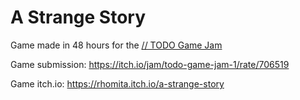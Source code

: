 # A Strange Story
Game made in 48 hours for the [// TODO Game Jam](https://itch.io/jam/todo-game-jam-1)

Game submission: https://itch.io/jam/todo-game-jam-1/rate/706519

Game itch.io: https://rhomita.itch.io/a-strange-story
